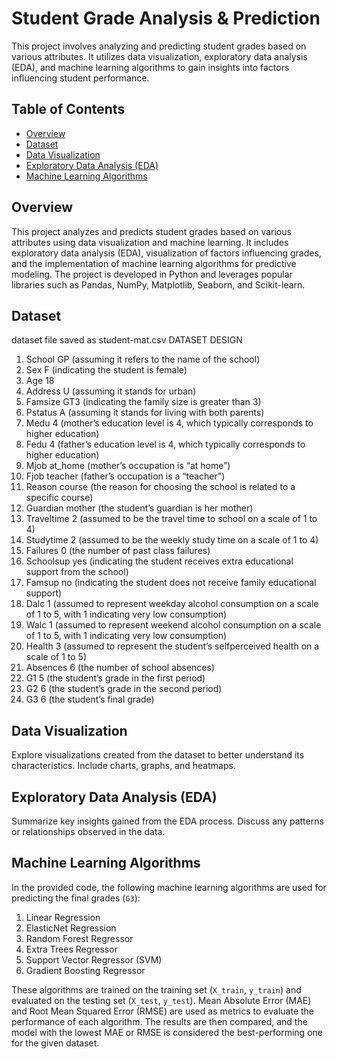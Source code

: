 # Student Grade Analysis & Prediction

This project involves analyzing and predicting student grades based on various attributes. It utilizes data visualization, exploratory data analysis (EDA), and machine learning algorithms to gain insights into factors influencing student performance.

## Table of Contents
- [Overview](#overview)
- [Dataset](#dataset)
- [Data Visualization](#data-visualization)
- [Exploratory Data Analysis (EDA)](#exploratory-data-analysis)
- [Machine Learning Algorithms](#machine-learning-algorithms)

## Overview

This project analyzes and predicts student grades based on various attributes using data visualization and machine learning. It includes exploratory data analysis (EDA), visualization of factors influencing grades, and the implementation of machine learning algorithms for predictive modeling. The project is developed in Python and leverages popular libraries such as Pandas, NumPy, Matplotlib, Seaborn, and Scikit-learn.

## Dataset
dataset file saved as student-mat.csv
DATASET DESIGN
1. School GP (assuming it refers to the name of the school)
2. Sex F (indicating the student is female)
3. Age 18
4. Address U (assuming it stands for urban)
5. Famsize GT3 (indicating the family size is greater than 3)
6. Pstatus A (assuming it stands for living with both parents)
7. Medu 4 (mother’s education level is 4, which typically corresponds to higher
education)
8. Fedu 4 (father’s education level is 4, which typically corresponds to higher education)
9. Mjob at_home (mother’s occupation is “at home”)
10. Fjob teacher (father’s occupation is a “teacher”)
11. Reason course (the reason for choosing the school is related to a specific course)
12. Guardian mother (the student’s guardian is her mother)
13. Traveltime 2 (assumed to be the travel time to school on a scale of 1 to 4)
14. Studytime 2 (assumed to be the weekly study time on a scale of 1 to 4)
15. Failures 0 (the number of past class failures)
16. Schoolsup yes (indicating the student receives extra educational support from the
school)
17. Famsup no (indicating the student does not receive family educational support)
18. Dalc 1 (assumed to represent weekday alcohol consumption on a scale of 1 to 5, with
1 indicating very low consumption)
19. Walc 1 (assumed to represent weekend alcohol consumption on a scale of 1 to 5, with
1 indicating very low consumption)
20. Health 3 (assumed to represent the student’s selfperceived health on a scale of 1 to 5)
21. Absences 6 (the number of school absences)
22. G1 5 (the student’s grade in the first period)
23. G2 6 (the student’s grade in the second period)
24. G3 6 (the student’s final grade)

## Data Visualization

Explore visualizations created from the dataset to better understand its characteristics. Include charts, graphs, and heatmaps.

## Exploratory Data Analysis (EDA)

Summarize key insights gained from the EDA process. Discuss any patterns or relationships observed in the data.

## Machine Learning Algorithms

In the provided code, the following machine learning algorithms are used for predicting the final grades (`G3`):

1. Linear Regression
2. ElasticNet Regression
3. Random Forest Regressor
4. Extra Trees Regressor
5. Support Vector Regressor (SVM)
6. Gradient Boosting Regressor

These algorithms are trained on the training set (`X_train`, `y_train`) and evaluated on the testing set (`X_test`, `y_test`). Mean Absolute Error (MAE) and Root Mean Squared Error (RMSE) are used as metrics to evaluate the performance of each algorithm. The results are then compared, and the model with the lowest MAE or RMSE is considered the best-performing one for the given dataset.



